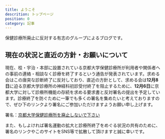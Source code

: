 ```yaml
---
title: ようこそ
descrition: トップページ
position: 0
category: 記事
---
```


保健診療所廃止に反対する有志のグループによるブログです。

## 現在の状況と直近の方針・お願いについて

現在、桂・宇治・本部に設置されている京都大学保健診療所が利用者や関係者への事前の連絡・相談なく診療を終了するという通告が発表されています。求める会はこの唐突な診断終了に反対しており、直近の方針として、求める会は**12月8日**に迫る京都大学診療所の神経科初診受付終了を阻止するために、**12月6日**に京都大学に対して診療所機能の存続を求める要求書と反対署名の提出を予定しています。診療終了を防ぐために一筆でも多くの署名を集めたいと考えておりますので、ぜひ下のリンクより署名にご参加いただけますようお願い申し上げます。

署名：[京都大学保健診療所を廃止しないで下さい](https://www.change.org/p/%E4%BA%AC%E9%83%BD%E5%A4%A7%E5%AD%A6-%E4%BA%AC%E9%83%BD%E5%A4%A7%E5%AD%A6%E4%BF%9D%E5%81%A5%E8%A8%BA%E7%99%82%E6%89%80%E3%82%92%E5%BB%83%E6%AD%A2%E3%81%97%E3%81%AA%E3%81%84%E3%81%A7%E4%B8%8B%E3%81%95%E3%81%84?original_footer_petition_id=&grid_position=&pt=)


また、もしよければ署名運動の拡大と診療所終了をめぐる状況の共有のために、署名のリンクやこのサイトをSNS等で拡散して頂けますと誠に幸いです。